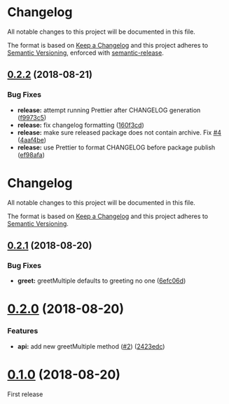 # Changelog

All notable changes to this project will be documented in this file.

The format is based on [Keep a Changelog](https://keepachangelog.com/en/1.0.0/) and this project adheres to [Semantic Versioning](https://semver.org/spec/v2.0.0.html), enforced with [semantic-release](https://github.com/semantic-release/semantic-release).

## [0.2.2](https://github.com/thibaudcolas/automation-sandbox/compare/v0.2.1...v0.2.2) (2018-08-21)

### Bug Fixes

- **release:** attempt running Prettier after CHANGELOG generation ([f9973c5](https://github.com/thibaudcolas/automation-sandbox/commit/f9973c5))
- **release:** fix changelog formatting ([160f3cd](https://github.com/thibaudcolas/automation-sandbox/commit/160f3cd))
- **release:** make sure released package does not contain archive. Fix [#4](https://github.com/thibaudcolas/automation-sandbox/issues/4) ([4aaf4be](https://github.com/thibaudcolas/automation-sandbox/commit/4aaf4be))
- **release:** use Prettier to format CHANGELOG before package publish ([ef98afa](https://github.com/thibaudcolas/automation-sandbox/commit/ef98afa))

# Changelog

All notable changes to this project will be documented in this file.

The format is based on [Keep a Changelog](http://keepachangelog.com/en/1.0.0/) and this project adheres to [Semantic Versioning](http://semver.org/spec/v2.0.0.html).

## [0.2.1](https://github.com/thibaudcolas/automation-sandbox/compare/v0.2.0...v0.2.1) (2018-08-20)

### Bug Fixes

- **greet:** greetMultiple defaults to greeting no one ([6efc06d](https://github.com/thibaudcolas/automation-sandbox/commit/6efc06d))

# [0.2.0](https://github.com/thibaudcolas/automation-sandbox/compare/v0.1.0...v0.2.0) (2018-08-20)

### Features

- **api:** add new greetMultiple method ([#2](https://github.com/thibaudcolas/automation-sandbox/issues/2)) ([2423edc](https://github.com/thibaudcolas/automation-sandbox/commit/2423edc))

# [0.1.0](https://github.com/thibaudcolas/automation-sandbox/tree/v0.1.0) (2018-08-20)

First release
